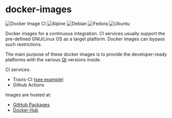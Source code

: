 # docker-images

![Docker Image CI](https://github.com/vookimedlo/docker-images/workflows/Docker%20Image%20CI/badge.svg)
![Alpine](https://img.shields.io/badge/Alpine-blueviolet?&logo=alpine-linux)
![Debian](https://img.shields.io/badge/Debian-blueviolet?&logo=debian)
![Fedora](https://img.shields.io/badge/Fedora-blueviolet?&logo=fedora)
![Ubuntu](https://img.shields.io/badge/Ubuntu-blueviolet?&logo=ubuntu)

Docker images for a continuous integration. CI services usually support the pre-defined GNU/Linux OS as a target platform. Docker images can bypass such restrictions.

The main purpose of these docker images is to provide the developer-ready platforms with the various [Qt][4] versions inside.

CI services:
- Travis-CI ([see example][3])
- Github Actions

Images are hosted at:
 - [GitHub Packages][2]
 - [Docker Hub][1]
 
 
 
 [1]: https://hub.docker.com/u/vookimedlo/
 [2]: https://github.com/vookimedlo?tab=packages&repo_name=docker-images
 [3]: https://travis-ci.org/github/vookimedlo/vooki-image-viewer
 [4]: https://www.qt.io/
 
 
 
 
 
